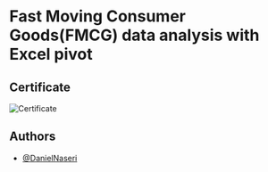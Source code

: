
# Fast Moving Consumer Goods(FMCG) data analysis with Excel pivot

## Certificate 
![Certificate](https://via.placeholder.com/468x300?text=App+Screenshot+Here)


## Authors

- [@DanielNaseri](https://www.github.com/DanielNaseri)

